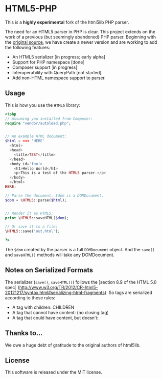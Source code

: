 # HTML5-PHP

This is a **highly experimental** fork of the html5lib PHP parser.

The need for an HTML5 parser in PHP is clear. This project extends on
the work of a previous (but seemingly abandoned) PHP parser. Beginning
with the [original source](https://code.google.com/p/html5lib/source/checkout), we have
create a newer version and are working to add the following features:

- An HTML5 serializer [in progress; early alpha]
- Support for PHP namespace [done]
- Composer support [in progress]
- Interoperability with QueryPath [not started]
- Add non-HTML namespace support to parser.

## Usage

This is how you use the `HTML5` library:

```php
<?php
// Assuming you installed from Composer:
require "vendor/autoload.php";


// An example HTML document:
$html = <<< 'HERE'
  <html>
  <head>
    <title>TEST</title>
  </head>
  <body id='foo'>
    <h1>Hello World</h1>
    <p>This is a test of the HTML5 parser.</p>
  </body>
  </html>
HERE;

// Parse the document. $dom is a DOMDocument.
$dom = \HTML5::parse($html);


// Render it as HTML5:
print \HTML5::saveHTML($dom);

// Or save it to a file:
\HTML5::save('out.html');

?>
```

The `$dom` created by the parser is a full `DOMDocument` object. And the
`save()` and `saveHTML()` methods will take any DOMDocument.

## Notes on Serialized Formats

The serializer (`save()`, `saveHTML()`) follows the 
[section 8.9 of the HTML 5.0 spec] (http://www.w3.org/TR/2012/CR-html5-20121217/syntax.html#serializing-html-fragments).
So tags are serialized according to these rules:

- A tag with children: <foo>CHILDREN</foo>
- A tag that cannot have content: <foo> (no closing tag)
- A tag that could have content, but doesn't: <foo></foo>

## Thanks to...

We owe a huge debt of gratitude to the original authors of html5lib.

## License

This software is released under the MIT license.
